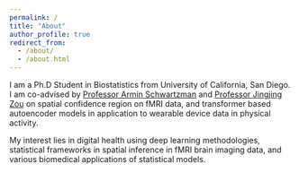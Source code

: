 ```yaml
---
permalink: /
title: "About"
author_profile: true
redirect_from: 
  - /about/
  - /about.html
---
```


I am a Ph.D Student in Biostatistics from University of California, San Diego. I am co-advised by [Professor Armin Schwartzman](https://datascience.ucsd.edu/people/armin-schwartzman/) and [Professor Jingjing Zou](https://profiles.ucsd.edu/jingjing.zou) on spatial confidence region on fMRI data, and transformer based autoencoder models in application to wearable device data in physical activity.


My interest lies in digital health using deep learning methodologies, statistical frameworks in spatial inference in fMRI brain imaging data, and various biomedical applications of statistical models.
